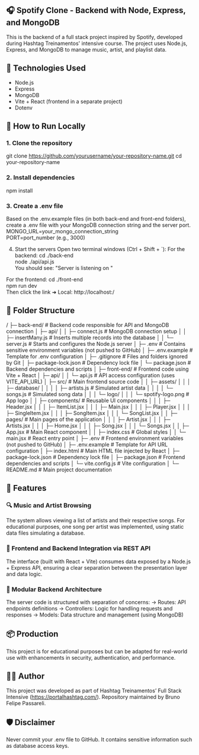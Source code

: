## 🎧 Spotify Clone - Backend with Node, Express, and MongoDB

This is the backend of a full stack project inspired by Spotify, developed during Hashtag Treinamentos' intensive course. The project uses Node.js, Express, and MongoDB to manage music, artist, and playlist data.

## 🔗 Technologies Used
- Node.js
- Express
- MongoDB
- Vite + React (frontend in a separate project)
- Dotenv

## 🚀 How to Run Locally
### 1. Clone the repository
git clone https://github.com/yourusername/your-repository-name.git
cd your-repository-name

### 2. Install dependencies
npm install

### 3. Create a .env file
Based on the .env.example files (in both back-end and front-end folders), create a .env file with your MongoDB connection string and the server port.
    MONGO_URL=your_mongo_connection_string  
    PORT=port_number (e.g., 3000)  

4. Start the servers
Open two terminal windows (Ctrl + Shift + `):
For the backend:
    cd ./back-end  
    node ./api/api.js  
You should see: "Server is listening on <port>"

For the frontend:
    cd ./front-end  
    npm run dev  
Then click the link ➜ Local: http://localhost:<port>/

## 🧾 Folder Structure
/
├─ back-end/                # Backend code responsible for API and MongoDB connection
│ ├─ api/
│ │ ├─ connect.js           # MongoDB connection setup
│ │ ├─ insertMany.js        # Inserts multiple records into the database
│ │ └─ server.js            # Starts and configures the Node.js server
│ ├─ .env                   # Contains sensitive environment variables (not pushed to GitHub)
│ ├─ .env.example           # Template for .env configuration
│ ├─ .gitignore             # Files and folders ignored by Git
│ ├─ package-lock.json      # Dependency lock file
│ └─ package.json           # Backend dependencies and scripts
│
├─ front-end/               # Frontend code using Vite + React
│ ├─ api/
│ │ └─ api.js               # API access configuration (uses VITE_API_URL)
│ ├─ src/                   # Main frontend source code
│ │ ├─ assets/
│ │ │ ├─ database/
│ │ │ │ ├─ artists.js       # Simulated artist data
│ │ │ │ └─ songs.js         # Simulated song data
│ │ │ └─ logo/
│ │ │ └─ spotify-logo.png   # App logo
│ │ ├─ components/          # Reusable UI components
│ │ │ ├─ Header.jsx
│ │ │ ├─ ItemList.jsx
│ │ │ ├─ Main.jsx
│ │ │ ├─ Player.jsx
│ │ │ ├─ SingleItem.jsx
│ │ │ ├─ SongItem.jsx
│ │ │ └─ SongList.jsx
│ │ ├─ pages/               # Main pages of the application
│ │ │ ├─ Artist.jsx
│ │ │ ├─ Artists.jsx
│ │ │ ├─ Home.jsx
│ │ │ ├─ Song.jsx
│ │ │ └─ Songs.jsx
│ │ ├─ App.jsx              # Main React component
│ │ ├─ index.css            # Global styles
│ │ └─ main.jsx             # React entry point
│ ├─ .env                   # Frontend environment variables (not pushed to GitHub)
│ ├─ .env.example           # Template for API URL configuration
│ ├─ index.html             # Main HTML file injected by React
│ ├─ package-lock.json      # Dependency lock file
│ ├─ package.json           # Frontend dependencies and scripts
│ └─ vite.config.js         # Vite configuration
│
└─ README.md # Main project documentation

## 🧠 Features

### 🔍 Music and Artist Browsing
The system allows viewing a list of artists and their respective songs. For educational purposes, one song per artist was implemented, using static data files simulating a database.

### 🔄 Frontend and Backend Integration via REST API
The interface (built with React + Vite) consumes data exposed by a Node.js + Express API, ensuring a clear separation between the presentation layer and data logic.

### 🧱 Modular Backend Architecture
The server code is structured with separation of concerns:
-> Routes: API endpoints definitions
-> Controllers: Logic for handling requests and responses
-> Models: Data structure and management (using MongoDB)

## 📦 Production
This project is for educational purposes but can be adapted for real-world use with enhancements in security, authentication, and performance.

## 👨‍💻 Author
This project was developed as part of Hashtag Treinamentos’ Full Stack Intensive (https://portalhashtag.com/). Repository maintained by Bruno Felipe Passareli.

## 🛡️ Disclaimer
Never commit your .env file to GitHub. It contains sensitive information such as database access keys.